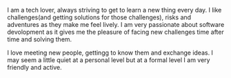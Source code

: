 I am a tech lover, always striving to get to learn a new thing every day. I like challenges(and getting solutions for those challenges), risks and adventures as they make me feel lively. I am very passionate about software devolopment as it gives me the pleasure of facing new challenges time after time and solving them.

I love meeting new people, gettingg to know them and exchange ideas. I may seem a little quiet at a personal level but at a formal level I am very friendly and active. 